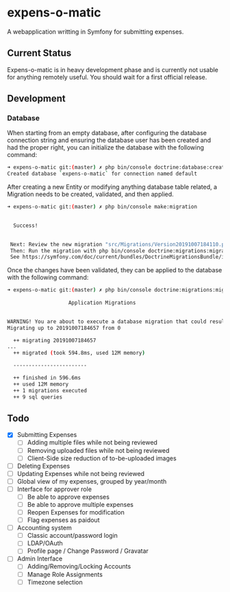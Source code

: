 # expens-o-matic
A webapplication writting in Symfony for submitting expenses.

## Current Status

Expens-o-matic is in heavy development phase and is currently not usable for anything remotely useful.
You should wait for a first official release.

## Development

### Database

When starting from an empty database, after configuring the database connection string and ensuring the database user has been created and had
the proper right, you can initialize the database with the following command:

```bash
➜ expens-o-matic git:(master) ✗ php bin/console doctrine:database:create
Created database `expens-o-matic` for connection named default
```

After creating a new Entity or modifying anything database table related, a Migration needs to be created, validated, and then applied.

```bash
➜ expens-o-matic git:(master) ✗ php bin/console make:migration

           
  Success! 
           

 Next: Review the new migration "src/Migrations/Version20191007184110.php"
 Then: Run the migration with php bin/console doctrine:migrations:migrate
 See https://symfony.com/doc/current/bundles/DoctrineMigrationsBundle/index.html
```

Once the changes have been validated, they can be applied to the database with the following command:

```bash
➜ expens-o-matic git:(master) ✗ php bin/console doctrine:migrations:migrate
                                                              
                    Application Migrations                    
                                                              

WARNING! You are about to execute a database migration that could result in schema changes and data loss. Are you sure you wish to continue? (y/n)y
Migrating up to 20191007184657 from 0

  ++ migrating 20191007184657
...
  ++ migrated (took 594.8ms, used 12M memory)

  ------------------------

  ++ finished in 596.6ms
  ++ used 12M memory
  ++ 1 migrations executed
  ++ 9 sql queries
```


## Todo

- [x] Submitting Expenses
  - [ ] Adding multiple files while not being reviewed
  - [ ] Removing uploaded files while not being reviewed
  - [ ] Client-Side size reduction of to-be-uploaded images
- [ ] Deleting Expenses
- [ ] Updating Expenses while not being reviewed
- [ ] Global view of my expenses, grouped by year/month
- [ ] Interface for approver role
  - [ ] Be able to approve expenses
  - [ ] Be able to approve multiple expenses
  - [ ] Reopen Expenses for modification
  - [ ] Flag expenses as paidout
- [ ] Accounting system
  - [ ] Classic account/password login
  - [ ] LDAP/OAuth
  - [ ] Profile page / Change Password / Gravatar
- [ ] Admin Interface
  - [ ] Adding/Removing/Locking Accounts
  - [ ] Manage Role Assignments
  - [ ] Timezone selection
